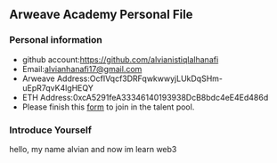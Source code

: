 ## Arweave Academy Personal File

### Personal information

- github account:https://github.com/alvianistiqlalhanafi
- Email:alvianhanafi17@gmail.com
- Arweave Address:OcfIVqcf3DRFqwkwwyjLUkDqSHm-uEpR7qvK4lgHEQY
- ETH Address:0xcA5291feA33346140193938DcB8bdc4eE4Ed486d
- Please finish this [form](https://docs.google.com/forms/d/e/1FAIpQLSfWA5fIIcBgmRppm3jNz5vmf9Mai_QMVil-2pO4r7YKn_Zhtw/viewform?usp=sf_link) to join in the talent pool.

### Introduce Yourself
hello, my name alvian and now im learn web3